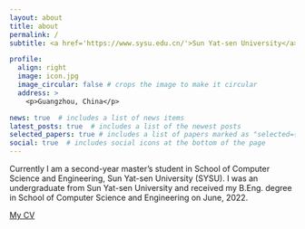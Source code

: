 ```yaml
---
layout: about
title: about
permalink: /
subtitle: <a href='https://www.sysu.edu.cn/'>Sun Yat-sen University</a>

profile:
  align: right
  image: icon.jpg
  image_circular: false # crops the image to make it circular
  address: >
    <p>Guangzhou, China</p>

news: true  # includes a list of news items
latest_posts: true  # includes a list of the newest posts
selected_papers: true # includes a list of papers marked as "selected={true}"
social: true  # includes social icons at the bottom of the page
---
```


Currently I am a second-year master’s student in School of Computer Science and Engineering, Sun Yat-sen University (SYSU). I was an undergraduate from Sun Yat-sen University and received my B.Eng. degree in School of Computer Science and Engineering on June, 2022.

[My CV](/assets/pdf/Linchang_Xiao.pdf) 